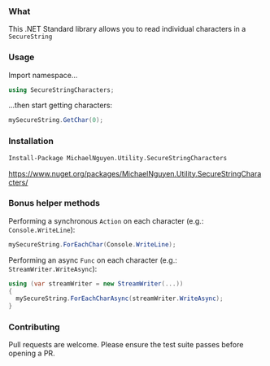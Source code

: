 ### What
This .NET Standard library allows you to read individual characters in a `SecureString`

### Usage
Import namespace...
```c#
using SecureStringCharacters;
```

...then start getting characters:
```c#
mySecureString.GetChar(0);
```

### Installation
```bash
Install-Package MichaelNguyen.Utility.SecureStringCharacters
```
https://www.nuget.org/packages/MichaelNguyen.Utility.SecureStringCharacters/

### Bonus helper methods
Performing a synchronous `Action` on each character (e.g.: `Console.WriteLine`):
```c#
mySecureString.ForEachChar(Console.WriteLine);
```

Performing an async `Func` on each character (e.g.: `StreamWriter.WriteAsync`):
```c#
using (var streamWriter = new StreamWriter(...))
{
  mySecureString.ForEachCharAsync(streamWriter.WriteAsync);
}
```

### Contributing
Pull requests are welcome. Please ensure the test suite passes before opening a PR.
